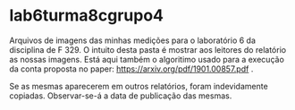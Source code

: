 # lab6turma8cgrupo4

Arquivos de imagens das minhas medições para o laboratório 6 da disciplina de F 329. O intuito desta pasta é mostrar aos leitores do relatório as nossas imagens. 
Está aqui também o algoritimo usado para a execução da conta proposta no paper: https://arxiv.org/pdf/1901.00857.pdf .

Se as mesmas aparecerem em outros relatórios, foram indevidamente copiadas. Observar-se-á a data de publicação das mesmas.
